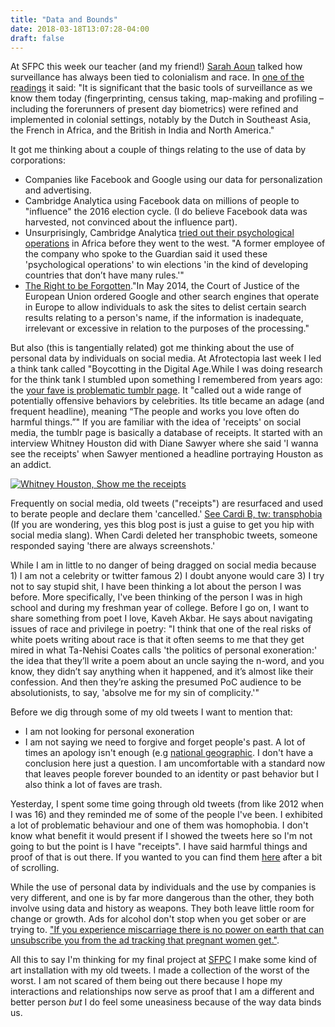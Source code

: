 ```yaml
---
title: "Data and Bounds"
date: 2018-03-18T13:07:28-04:00
draft: false
---
```


At SFPC this week our teacher (and my friend!) [Sarah Aoun](https://twitter.com/sa0un) talked how surveillance has always been tied to colonialism and race. In [one of the readings](https://www.redpepper.org.uk/colonial-oversight/) it said: "It is significant that the basic tools of surveillance as we know them today (fingerprinting, census taking, map-making and profiling – including the forerunners of present day biometrics) were refined and implemented in colonial settings, notably by the Dutch in Southeast Asia, the French in Africa, and the British in India and North America."

It got me thinking about a couple of things relating to the use of data by corporations:

-  Companies like Facebook and Google using our data for personalization and advertising.
- Cambridge Analytica using Facebook data on millions of people to "influence" the 2016 election cycle. (I do believe Facebook data was harvested, not convinced about the influence part).
- Unsurprisingly, Cambridge Analytica [tried out their psychological operations](https://qz.com/1089911/bell-pottinger-and-cambridge-analyticas-work-in-south-africa-kenya-is-raising-questions/) in Africa before they went to the west. "A former employee of the company who spoke to the Guardian said it used these 'psychological operations' to win elections 'in the kind of developing countries that don’t have many rules.'"
- [The Right to be Forgotten](https://en.wikipedia.org/wiki/Right_to_be_forgotten)."In May 2014, the Court of Justice of the European Union ordered Google and other search engines that operate in Europe to allow individuals to ask the sites to delist certain search results relating to a person's name, if the information is inadequate, irrelevant or excessive in relation to the purposes of the processing."

But also (this is tangentially related) got me thinking about the use of personal data by individuals on social media. At Afrotectopia last week I led a think tank called "Boycotting in the Digital Age.While I was doing research for the think tank I stumbled upon something I remembered from years ago: the [your fave is problematic tumblr page](http://yourfaveisproblematic.tumblr.com/). It "called out a wide range of potentially offensive behaviors by celebrities. Its title became an adage (and frequent headline), meaning “The people and works you love often do harmful things.”" If you are familiar with the idea of 'receipts' on social media, the tumblr page is basically a database of receipts. It started with an interview Whitney Houston did with Diane Sawyer where she said 'I wanna see the receipts' when Sawyer mentioned a headline portraying Houston as an addict. 

[![Whitney Houston, Show me the receipts](http://img.youtube.com/vi/AdyaLWMt6qA/0.jpg)](https://youtu.be/AdyaLWMt6qA "Show me the receipts")

Frequently on social media, old tweets ("receipts") are resurfaced and used to berate people and declare them 'cancelled.' [See Cardi B, tw: transphobia](https://globalgrind.cassiuslife.com/4233283/cardi-b-under-fire-for-transphobic-and-racist-comments/) (If you are wondering, yes this blog post is just a guise to get you hip with social media slang). When Cardi deleted her transphobic tweets, someone responded saying 'there are always screenshots.' 

While I am in little to no danger of being dragged on social media because 1) I am not a celebrity or twitter famous 2) I doubt anyone would care 3) I try not to say stupid shit, I have been thinking a lot about the person I was before. More specifically, I've been thinking of the person I was in high school and during my freshman year of college. Before I go on, I want to share something from poet I love, Kaveh Akbar. He says about navigating issues of race and privilege in poetry: "I think that one of the real risks of white poets writing about race is that it often seems to me that they get mired in what Ta-Nehisi Coates calls 'the politics of personal exoneration:' the idea that they’ll write a poem about an uncle saying the n-word, and you know, they didn’t say anything when it happened, and it’s almost like their confession. And then they’re asking the presumed PoC audience to be absolutionists, to say, 'absolve me for my sin of complicity.'" 

Before we dig through some of my old tweets I want to mention that:

- I am not looking for personal exoneration
- I am not saying we need to forgive and forget people's past. A lot of times an apology isn't enough (e.g [national geographic](https://twitter.com/tired_ugly_/status/973606454333792257). I don't have a conclusion here just a question. I am uncomfortable with a standard now that leaves people forever bounded to an identity or past behavior but I also think a lot of faves are trash. 

Yesterday, I spent some time going through old tweets (from like 2012 when I was 16) and they reminded me of some of the people I've been. I exhibited a lot of problematic behaviour and one of them was homophobia. I don't know what benefit it would present if I showed the tweets here so I'm not going to but the point is I have "receipts". I have said harmful things and proof of that is out there. If you wanted to you can find them [here](https://twarc.glitch.me/YellzHeard) after a bit of scrolling. 

While the use of personal data by individuals and the use by companies is very different, and one is by far more dangerous than the other, they both involve using data and history as weapons. They both leave little room for change or growth. Ads for alcohol don't stop when you get sober or are trying to. ["If you experience miscarriage there is no power on earth that can unsubscribe you from the ad tracking that pregnant women get."](https://twitter.com/beeonaposy/status/969679864407175169). 

All this to say I'm thinking for my final project at [SFPC](http://sfpc.io/) I make some kind of art installation with my old tweets. I made a collection of the worst of the worst. I am not scared of them being out there because I hope my interactions and relationships now serve as proof that I am a different and better person _but_ I do feel some uneasiness because of the way data binds us. 